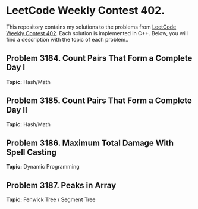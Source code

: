 # LeetCode Weekly Contest 402.

This repository contains my solutions to the problems from [LeetCode Weekly Contest 402](https://leetcode.com/contest/weekly-contest-402/). Each solution is implemented in C++. Below, you will find a description with the topic of each problem..

## Problem 3184. Count Pairs That Form a Complete Day I

**Topic:** Hash/Math

## Problem 3185. Count Pairs That Form a Complete Day II

**Topic:** Hash/Math

## Problem 3186. Maximum Total Damage With Spell Casting

**Topic:** Dynamic Programming

## Problem 3187. Peaks in Array

**Topic:** Fenwick Tree / Segment Tree
